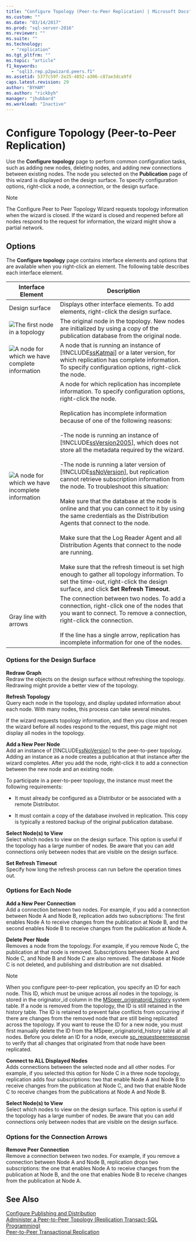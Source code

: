 ```yaml
---
title: "Configure Topology (Peer-to-Peer Replication) | Microsoft Docs"
ms.custom: ""
ms.date: "03/14/2017"
ms.prod: "sql-server-2016"
ms.reviewer: ""
ms.suite: ""
ms.technology: 
  - "replication"
ms.tgt_pltfrm: ""
ms.topic: "article"
f1_keywords: 
  - "sql13.rep.p2pwizard.peers.f1"
ms.assetid: 5377c59f-2e25-4852-a306-c87ae3dca9fd
caps.latest.revision: 29
author: "BYHAM"
ms.author: "rickbyh"
manager: "jhubbard"
ms.workload: "Inactive"
---
```

# Configure Topology (Peer-to-Peer Replication)
  Use the **Configure topology** page to perform common configuration tasks, such as adding new nodes, deleting nodes, and adding new connections between existing nodes. The node you selected on the **Publication** page of this wizard is displayed on the design surface. To specify configuration options, right-click a node, a connection, or the design surface.  
  
> [!NOTE]  
>  The Configure Peer to Peer Topology Wizard requests topology information when the wizard is closed. If the wizard is closed and reopened before all nodes respond to the request for information, the wizard might show a partial network.  
  
## Options  
 The **Configure topology** page contains interface elements and options that are available when you right-click an element. The following table describes each interface element.  
  
|Interface Element|Description|  
|-----------------------|-----------------|  
|Design surface|Displays other interface elements. To add elements, right-click the design surface.|  
|![The first node in a topology](../../relational-databases/replication/media/p2pwizard-firstnode.gif "The first node in a topology")|The original node in the topology. New nodes are initialized by using a copy of the publication database from the original node.|  
|![A node for which we have complete information](../../relational-databases/replication/media/p2pwizard-complete.gif "A node for which we have complete information")|A node that is running an instance of [!INCLUDE[ssKatmai](../../includes/sskatmai-md.md)] or a later version, for which replication has complete information. To specify configuration options, right-click the node.|  
|![A node for which we have incomplete information](../../relational-databases/replication/media/p2pwizard-incomplete.gif "A node for which we have incomplete information")|A node for which replication has incomplete information. To specify configuration options, right-click the node.<br /><br /> Replication has incomplete information because of one of the following reasons:<br /><br /> -The node is running an instance of [!INCLUDE[ssVersion2005](../../includes/ssversion2005-md.md)], which does not store all the metadata required by the wizard.<br /><br /> -The node is running a later version of [!INCLUDE[ssNoVersion](../../includes/ssnoversion-md.md)], but replication cannot retrieve subscription information from the node. To troubleshoot this situation:<br /><br /> Make sure that the database at the node is online and that you can connect to it by using the same credentials as the Distribution Agents that connect to the node.<br /><br /> Make sure that the Log Reader Agent and all Distribution Agents that connect to the node are running.<br /><br /> Make sure that the refresh timeout is set high enough to gather all topology information. To set the time-out, right-click the design surface, and click **Set Refresh Timeout**.|  
|Gray line with arrows|The connection between two nodes. To add a connection, right-click one of the nodes that you want to connect. To remove a connection, right-click the connection.<br /><br /> If the line has a single arrow, replication has incomplete information for one of the nodes.|  
  
### Options for the Design Surface  
 **Redraw Graph**  
 Redraw the objects on the design surface without refreshing the topology. Redrawing might provide a better view of the topology.  
  
 **Refresh Topology**  
 Query each node in the topology, and display updated information about each node. With many nodes, this process can take several minutes.  
  
 If the wizard requests topology information, and then you close and reopen the wizard before all nodes respond to the request, this page might not display all nodes in the topology.  
  
 **Add a New Peer Node**  
 Add an instance of [!INCLUDE[ssNoVersion](../../includes/ssnoversion-md.md)] to the peer-to-peer topology. Adding an instance as a node creates a publication at that instance after the wizard completes. After you add the node, right-click it to add a connection between the new node and an existing node.  
  
 To participate in a peer-to-peer topology, the instance must meet the following requirements:  
  
-   It must already be configured as a Distributor or be associated with a remote Distributor.  
  
-   It must contain a copy of the database involved in replication. This copy is typically a restored backup of the original publication database.  
  
 **Select Node(s) to View**  
 Select which nodes to view on the design surface. This option is useful if the topology has a large number of nodes. Be aware that you can add connections only between nodes that are visible on the design surface.  
  
 **Set Refresh Timeout**  
 Specify how long the refresh process can run before the operation times out.  
  
### Options for Each Node  
 **Add a New Peer Connection**  
 Add a connection between two nodes. For example, if you add a connection between Node A and Node B, replication adds two subscriptions: The first enables Node A to receive changes from the publication at Node B, and the second enables Node B to receive changes from the publication at Node A.  
  
 **Delete Peer Node**  
 Removes a node from the topology. For example, if you remove Node C, the publication at that node is removed. Subscriptions between Node A and Node C, and Node B and Node C are also removed. The database at Node C is not deleted, and publishing and distribution are not disabled.  
  
> [!NOTE]  
>  When you configure peer-to-peer replication, you specify an ID for each node. This ID, which must be unique across all nodes in the topology, is stored in the originator_id column in the [MSpeer_originatorid_history](../../relational-databases/system-tables/mspeer-originatorid-history-transact-sql.md) system table. If a node is removed from the topology, the ID is still retained in the history table. The ID is retained to prevent false conflicts from occurring if there are changes from the removed node that are still being replicated across the topology. If you want to reuse the ID for a new node, you must first manually delete the ID from the MSpeer_originatorid_history table at all nodes. Before you delete an ID for a node, execute [sp_requestpeerresponse](../../relational-databases/system-stored-procedures/sp-requestpeerresponse-transact-sql.md) to verify that all changes that originated from that node have been replicated.  
  
 **Connect to ALL Displayed Nodes**  
 Adds connections between the selected node and all other nodes. For example, if you selected this option for Node C in a three node topology, replication adds four subscriptions: two that enable Node A and Node B to receive changes from the publication at Node C, and two that enable Node C to receive changes from the publications at Node A and Node B.  
  
 **Select Node(s) to View**  
 Select which nodes to view on the design surface. This option is useful if the topology has a large number of nodes. Be aware that you can add connections only between nodes that are visible on the design surface.  
  
### Options for the Connection Arrows  
 **Remove Peer Connection**  
 Remove a connection between two nodes. For example, if you remove a connection between Node A and Node B, replication drops two subscriptions: the one that enables Node A to receive changes from the publication at Node B, and the one that enables Node B to receive changes from the publication at Node A.  
  
## See Also  
 [Configure Publishing and Distribution](../../relational-databases/replication/configure-publishing-and-distribution.md)   
 [Administer a Peer-to-Peer Topology &#40;Replication Transact-SQL Programming&#41;](../../relational-databases/replication/administration/administer-a-peer-to-peer-topology-replication-transact-sql-programming.md)   
 [Peer-to-Peer Transactional Replication](../../relational-databases/replication/transactional/peer-to-peer-transactional-replication.md)  
  
  
